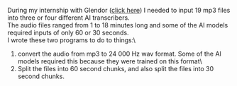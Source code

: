During my internship with Glendor ([click here](https://glendor.com/)) I needed to input 19 mp3 files into three or four different AI transcribers.\
The audio files ranged from 1 to 18 minutes long and some of the AI models required inputs of only 60 or 30 seconds.\
I wrote these two programs to do to things:\
  1) convert the audio from mp3 to 24 000 Hz wav format. Some of the AI models required this because they were trained on this format\
  2) Split the files into 60 second chunks, and also split the files into 30 second chunks.
